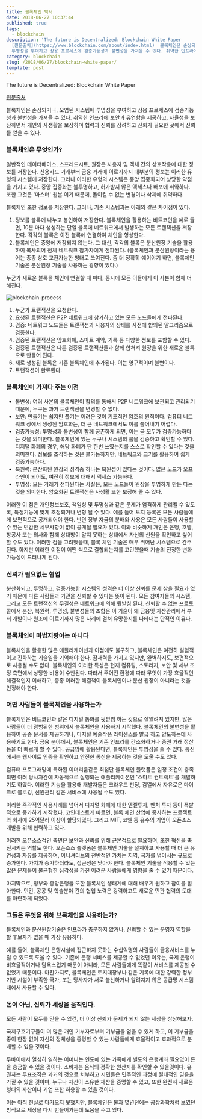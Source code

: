 ```yaml
---
title: 블록체인 백서
date: 2018-06-27 10:37:44
published: true
tags:
  - blockchain
description: 'The future is Decentralized: Blockchain White Paper
  [원문출처](https://www.blockchain.com/about/index.html)  블록체인은 손상되거나, 오염된 시스템에
  투명성을 부여하고 상용 프로세스에 검증가능성과 불변성을 가져올 수 있다. 취약한 인프라에 보안과 유연함을 제공하고, 자율성을 보장...'
category: blockchain
slug: /2018/06/27/blockchain-white-paper/
template: post
---
```


The future is Decentralized: Blockchain White Paper

[원문출처](https://www.blockchain.com/about/index.html)

블록체인은 손상되거나, 오염된 시스템에 투명성을 부여하고 상용 프로세스에 검증가능성과 불변성을 가져올 수 있다. 취약한 인프라에 보안과 유연함을 제공하고, 자율성을 보장하면서 개인의 사생활을 보장하며 협력과 신뢰를 장려하고 신뢰가 필요한 곳에서 신뢰를 얻을 수 있다.

### 블록체인은 무엇인가?

일반적인 데이터베이스, 스프레드시트, 원장은 사용자 및 객체 간의 상호작용에 대한 정보를 저장한다. 신용카드 거래부터 금융 거래에 이르기까지 대부분의 정보는 이러한 유형의 시스템에 저장한다. 그러나 이러한 유형의 시스템은 중앙 집중화되어 상당한 약점을 가지고 있다. 중앙 집중화는 불투명하고, 허가받지 않은 액세스나 배포에 취약하다. 또한 그것은 '마스터' 원본 이기 때문에, 돌이킬 수 없는 변경이나 삭제에 취약하다.

블록체인 또한 정보를 저장한다. 그러나, 기존 시스템과는 아래와 같은 차이점이 있다.

1. 정보를 블록에 나누고 봉인하여 저장한다. 블록체인을 활용하는 비트코인을 예로 들면, 10분 마다 생성하는 단일 블록에 네트워크에서 발생하는 모든 트랜잭션을 저장한다. 각각의 블록은 이전 블록에 연결하여 체인을 형성한다.
2. 블록체인은 중앙에 저장되지 않는다. 그 대신, 각각의 블록은 분산원장 기술을 활용하여 복사되어 전체 네트워크 참가자에게 전파된다. (블록체인과 분산원장이라는 용어는 종종 상호 교환가능한 형태로 쓰여진다. 좀 더 정확히 얘이야기 하면, 블록체인 기술은 분산원장 기술을 사용하는 경향이 있다.)

누군가 새로운 블록을 체인에 연결할 때 마다, 동시에 모든 이들에게 이 사본이 함께 더해진다.

![blockchain-process](../images/blockchain-process.png)

1. 누군가 트랜잭션을 요청한다.
2. 요청된 트랜잭션은 P2P 네트워크에 참가하고 있는 모든 노드들에게 전파된다.
3. 검증: 네트워크 노드들은 트랜잭션과 사용자의 상태를 사전에 합의된 알고리즘으로 검증한다.
4. 검증된 트랜잭션은 암호화폐, 스마트 계약, 기록 등 다양한 정보를 포함할 수 있다.
5. 검증된 트랜잭션은 다른 검증된 트랜잭션들과 함께 합쳐져 원장을 위한 새로운 블록으로 만들어 진다.
6. 새로 생성된 블록은 기존 블록체인에 추가된다. 이는 영구적이며 불변이다.
7. 트랜잭션이 완료된다.

### 블록체인이 가져다 주는 이점

- 불변성: 여러 사본의 블록체인이 합의를 통해서 P2P 네트워크에 보관되고 관리되기 때문에, 누구든 과거 트랜잭션을 변경할 수 없다.
- 보안: 만들기는 쉽지만 풀기는 어려운 것이 기초적인 암호의 원칙이다. 컴퓨터 네트워크 상에서 생성된 암호화는, 더 큰 네트워크에서도 이를 풀어내기 어렵다.
- 검증가능성: 투명성과 불변성이 함께 공존하게 되면, 이는 곧 모두가 검증가능하다는 것을 의미한다. 블록체인에 있는 누구나 시스템의 룰을 검증하고 확인할 수 있다. 디지털 화폐의 경우, 해당 화폐가 단 한번 쓰였는지를 스스로 확인할 수 있다는 것을 의미한다. 정보를 조작하는 것은 불가능하지만, 네트워크와 크기를 활용하여 쉽게 검증가능하다.
- 복원력: 분산화된 원장의 성격중 하나는 복원성이 있다는 것이다. 많은 노드가 오프라인이 되어도, 여전히 정보에 대해서 액세스 가능하다.
- 투명성: 모든 거래가 전파된다는 사실은, 모든 노드들이 원장을 투명하게 만든 다는 것을 의미한다. 암호화된 트랜잭션은 사생활 또한 보장해 줄 수 있다.

이러한 이 점은 개인정보보호, 책임성 및 투명성과 같은 문제가 엄격하게 관리될 수 있도록, 특정기능에 맞게 조정되거나 변형 될 수 있다. 예를 들어 토지 등록은 모든 사람들에게 보편적으로 공개되어야 한다. 반면 정부 자금의 분배와 사용은 모든 사람들이 사용할 수 있는 민감한 세부사항이 없이 공개될 필요가 있다. 이와 비슷하게 개인은 은행, 호텔, 항공사 또는 의사와 함께 상대방이 알지 못하는 상태에서 자신의 신원을 확인하고 싶어할 수도 있다. 이러한 점을 고려했을때, 블록 체인 기술은 매우 뛰어난 시스템으로 간주된다. 하지만 이러한 이점이 어떤 식으로 결합되는지를 고민했을때 기술의 진정한 변화 가능성이 드러나게 된다.

### 신뢰가 필요없는 협업

분산화되고, 투명하고, 검증가능한 시스템의 성격은 더 이상 신뢰를 문제 삼을 필요가 없기 때문에 다른 사람들과 기관을 신뢰할 수 있다는 뜻이 된다. 모든 참여자들의 시스템, 그리고 모든 트랜잭션의 무결성은 네트워크에 의해 뒷받침 된다. 신뢰할 수 없는 프로토콜에서 분산, 복원력, 투명성, 불변성들의 조합은 이 기술이 왜 금융및 자산관리에서 부터 개발이나 원조에 이르기까지 많은 사례에 걸쳐 유망한지를 나타내는 단적인 이유다.

### 블록체인이 마법지팡이는 아니다

블록체인을 활용한 많은 애플리케이션과 이점에도 불구하고, 블록체인은 여전히 실험적이고 진화하는 기술임을 기억해야 한다. 잠재력을 가지고 있지만, 완벽하지도, 보편적으로 사용될 수도 없다. 블록체인의 이러한 특성은 현재 컴퓨팅, 스토리지, 보안 및 세부 조정 측면에서 상당한 비용이 수반된다. 따라서 주어진 환경에 따라 무엇이 가장 효율적인 해결책인지 이해하고, 종종 이러한 해결책이 블록체인이나 분산 원장이 아니라는 것을 인정해야 한다.

### 어떤 사람들이 블록체인을 사용하는가

블록체인은 비트코인과 같은 디지털 통화를 뒷받침 하는 것으로 잘알려져 있지만, 많은 사람들이 더 광범위한 범위에서 블록체인을 사용하기 시작했다. 블록체인의 불변성을 활용하여 공증 문서를 제공하거나, 디지털 예술작품 라이센스를 발급 하고 양도하는데 사용하기도 한다. 금융 분야에서, 블록체인은 기존 인프라를 간소화하거나 증권 거래 정산 등을 더 빠르게 할 수 있다. 공급망에 활용된다면, 블록체인은 투명성을 줄 수 있다. 통신에서는 웹사이트 인증을 확인하고 안전한 통신을 제공하는 것을 도울 수도 있다.

컴퓨터 프로그래밍에 특화된 이더리움같은 최첨단 블록체인 플랫폼은 일정 조건이 충족되면 여러 당사자간에 자동적으로 실행되는 애플리케이션인 '스마트 컨트랙트'를 개발하기도 하였다. 이러한 기능을 활용해 개발자들은 크라우드 펀딩, 검열에서 자유로운 마이크로 블로깅, 신원관리 같은 서비스에 사용될 수도 있다.

이러한 즉각적인 사용사례를 넘어서 디지털 화폐에 대한 엔젤투자, 벤처 투자 등이 폭발적으로 증가하기 시작했다. 코인데스트케 따르면, 블록 체인 산업에 종사하는 프로젝트와 회사에 25억달러 이상이 할당되었다. 그리고 MIT, 코넬 등 유수의 기업이 오픈소스 개발을 위해 협력하고 있다.

이러한 오픈소스적인 측면은 보안과 신뢰를 위해 근본적으로 필요하며, 또한 혁신을 촉진시키는 역할도 한다. 오픈소스 플랫폼은 블록체인 기술을 설계하고 사용할 때 더 큰 유연성과 자유를 제공하며, 이니셔티브의 전반적인 가치는 지역, 국가를 넘어서는 규모로 증가한다. 가치가 증가하더라도, 접근성은 낮아야 한다. 블록체인 기술을 적용할 수 있는 많은 문제들이 불균형한 심각성을 가진 어려운 사람들에게 영향을 줄 수 있기 때문이다.

마지막으로, 정부와 중앙은행들 또한 블록체인 생태계에 대해 배우기 원하고 참여를 흼아한다. 민간, 공공 및 학술분야 간의 협업 노력은 강력하고도 새로운 민관 협력의 토대를 마련하게 되었다.

### 그들은 무엇을 위해 브록체인을 사용하는가?

블록체인과 분산원장기술은 인프라가 충분하지 않거나, 신뢰할 수 있는 운영자 역할을 할 후보자가 없을 때 가장 유용하다.

예를 들어, 블록체인 은행시설에 접근하지 못하는 수십억명의 사람들이 금융서비스를 누릴 수 있도록 도울 수 있다. 기존에 은행 서비스를 제공할 수 없었던 이유는, 국제 은행이 비효율적이거나 탐욕스럽기 때문이 아니라, 모든 사람들에게 똑같이 서비스를 제공할 수 없었기 때문이다. 마찬가지로, 블록체인은 토지대장부나 같은 기록에 대한 강력한 정부기반 시설이 부족한 국가, 또는 당사자가 서로 불신하거나 알려지지 않은 공급망 시스템 내에서 사용할 수 있다.

### 돈이 아닌, 신뢰가 세상을 움직인다.

모든 사람이 모두를 믿을 수 있건, 더 이상 신뢰가 문제가 되지 않는 세상을 상상해보자.

국제구호기구들이 더 많은 개인 기부자로부터 기부금을 얻을 수 있게 하고, 이 기부금을 종이 한장 없이 자신의 정체성을 증명할 수 있는 사람들에게 효율적이고 효과적으로 분배할 수 있을 것이다.

두바이에서 열심히 일하는 어머니는 인도에 있는 가족에게 별도의 은행계좌 필요없이 돈을 송금할 수 있을 것이다. 소비자는 음식의 정확한 원산지를 확인할 수 있을것이다. 유권자는 투표조작은 과거의 것으로 치부하고 시민들은 민주적인 과정에 절대적인 믿음을 가질 수 있을 것이며, 누구나 자신이 소유한 재산을 증명할 수 있고, 또한 완전히 새로운 형태의 자산이나 기업 또한 허용할 수 있을 것이다.

이는 아직 현실로 다가오지 못했지만, 블록체인은 불과 몇년전에는 공상과학처럼 보였던 방식으로 세상을 다시 만들어가는데 도움을 주고 있다.
